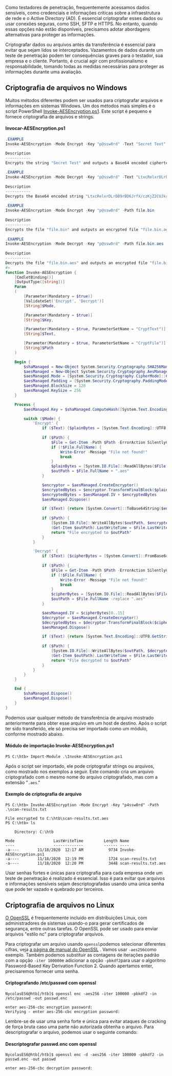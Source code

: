 Como testadores de penetração, frequentemente acessamos dados sensíveis, como credenciais e informações críticas sobre a infraestrutura de rede e o Active Directory (AD). É essencial criptografar esses dados ou usar conexões seguras, como SSH, SFTP e HTTPS. No entanto, quando essas opções não estão disponíveis, precisamos adotar abordagens alternativas para proteger as informações.

Criptografar dados ou arquivos antes da transferência é essencial para evitar que sejam lidos se interceptados. Vazamentos de dados durante um teste de penetração podem ter consequências graves para o testador, sua empresa e o cliente. Portanto, é crucial agir com profissionalismo e responsabilidade, tomando todas as medidas necessárias para proteger as informações durante uma avaliação.

## Criptografia de arquivos no Windows
Muitos métodos diferentes podem ser usados ​​para criptografar arquivos e informações em sistemas Windows. Um dos métodos mais simples é o script PowerShell [Invoke-AESEncryption.ps1](https://www.powershellgallery.com/packages/DRTools/4.0.2.3/Content/Functions%5CInvoke-AESEncryption.ps1). Este script é pequeno e fornece criptografia de arquivos e strings.

#### Invocar-AESEncryption.ps1
```powershell
.EXAMPLE
Invoke-AESEncryption -Mode Encrypt -Key "p@ssw0rd" -Text "Secret Text" 

Description
-----------
Encrypts the string "Secret Test" and outputs a Base64 encoded ciphertext.
 
.EXAMPLE
Invoke-AESEncryption -Mode Decrypt -Key "p@ssw0rd" -Text "LtxcRelxrDLrDB9rBD6JrfX/czKjZ2CUJkrg++kAMfs="
 
Description
-----------
Decrypts the Base64 encoded string "LtxcRelxrDLrDB9rBD6JrfX/czKjZ2CUJkrg++kAMfs=" and outputs plain text.
 
.EXAMPLE
Invoke-AESEncryption -Mode Encrypt -Key "p@ssw0rd" -Path file.bin
 
Description
-----------
Encrypts the file "file.bin" and outputs an encrypted file "file.bin.aes"
 
.EXAMPLE
Invoke-AESEncryption -Mode Decrypt -Key "p@ssw0rd" -Path file.bin.aes
 
Description
-----------
Decrypts the file "file.bin.aes" and outputs an encrypted file "file.bin"
#>
function Invoke-AESEncryption {
    [CmdletBinding()]
    [OutputType([string])]
    Param
    (
        [Parameter(Mandatory = $true)]
        [ValidateSet('Encrypt', 'Decrypt')]
        [String]$Mode,

        [Parameter(Mandatory = $true)]
        [String]$Key,

        [Parameter(Mandatory = $true, ParameterSetName = "CryptText")]
        [String]$Text,

        [Parameter(Mandatory = $true, ParameterSetName = "CryptFile")]
        [String]$Path
    )

    Begin {
        $shaManaged = New-Object System.Security.Cryptography.SHA256Managed
        $aesManaged = New-Object System.Security.Cryptography.AesManaged
        $aesManaged.Mode = [System.Security.Cryptography.CipherMode]::CBC
        $aesManaged.Padding = [System.Security.Cryptography.PaddingMode]::Zeros
        $aesManaged.BlockSize = 128
        $aesManaged.KeySize = 256
    }

    Process {
        $aesManaged.Key = $shaManaged.ComputeHash([System.Text.Encoding]::UTF8.GetBytes($Key))

        switch ($Mode) {
            'Encrypt' {
                if ($Text) {$plainBytes = [System.Text.Encoding]::UTF8.GetBytes($Text)}
                
                if ($Path) {
                    $File = Get-Item -Path $Path -ErrorAction SilentlyContinue
                    if (!$File.FullName) {
                        Write-Error -Message "File not found!"
                        break
                    }
                    $plainBytes = [System.IO.File]::ReadAllBytes($File.FullName)
                    $outPath = $File.FullName + ".aes"
                }

                $encryptor = $aesManaged.CreateEncryptor()
                $encryptedBytes = $encryptor.TransformFinalBlock($plainBytes, 0, $plainBytes.Length)
                $encryptedBytes = $aesManaged.IV + $encryptedBytes
                $aesManaged.Dispose()

                if ($Text) {return [System.Convert]::ToBase64String($encryptedBytes)}
                
                if ($Path) {
                    [System.IO.File]::WriteAllBytes($outPath, $encryptedBytes)
                    (Get-Item $outPath).LastWriteTime = $File.LastWriteTime
                    return "File encrypted to $outPath"
                }
            }

            'Decrypt' {
                if ($Text) {$cipherBytes = [System.Convert]::FromBase64String($Text)}
                
                if ($Path) {
                    $File = Get-Item -Path $Path -ErrorAction SilentlyContinue
                    if (!$File.FullName) {
                        Write-Error -Message "File not found!"
                        break
                    }
                    $cipherBytes = [System.IO.File]::ReadAllBytes($File.FullName)
                    $outPath = $File.FullName -replace ".aes"
                }

                $aesManaged.IV = $cipherBytes[0..15]
                $decryptor = $aesManaged.CreateDecryptor()
                $decryptedBytes = $decryptor.TransformFinalBlock($cipherBytes, 16, $cipherBytes.Length - 16)
                $aesManaged.Dispose()

                if ($Text) {return [System.Text.Encoding]::UTF8.GetString($decryptedBytes).Trim([char]0)}
                
                if ($Path) {
                    [System.IO.File]::WriteAllBytes($outPath, $decryptedBytes)
                    (Get-Item $outPath).LastWriteTime = $File.LastWriteTime
                    return "File decrypted to $outPath"
                }
            }
        }
    }

    End {
        $shaManaged.Dispose()
        $aesManaged.Dispose()
    }
}
```

Podemos usar qualquer método de transferência de arquivo mostrado anteriormente para obter esse arquivo em um host de destino. Após o script ter sido transferido, ele só precisa ser importado como um módulo, conforme mostrado abaixo.

#### Módulo de importação Invoke-AESEncryption.ps1
```powershell-session
PS C:\htb> Import-Module .\Invoke-AESEncryption.ps1
```

Após o script ser importado, ele pode criptografar strings ou arquivos, como mostrado nos exemplos a seguir. Este comando cria um arquivo criptografado com o mesmo nome do arquivo criptografado, mas com a extensão "`.aes`."

#### Exemplo de criptografia de arquivo
```powershell-session
PS C:\htb> Invoke-AESEncryption -Mode Encrypt -Key "p4ssw0rd" -Path .\scan-results.txt

File encrypted to C:\htb\scan-results.txt.aes
PS C:\htb> ls

    Directory: C:\htb

Mode                 LastWriteTime         Length Name
----                 -------------         ------ ----
-a----        11/18/2020  12:17 AM           9734 Invoke-AESEncryption.ps1
-a----        11/18/2020  12:19 PM           1724 scan-results.txt
-a----        11/18/2020  12:20 PM           3448 scan-results.txt.aes
```


Usar senhas  fortes e únicas para criptografia para cada empresa onde um teste de penetração é realizado é essencial. Isso é para evitar que arquivos e informações sensíveis sejam descriptografadas usando uma única senha que pode ter vazado e quebrado por terceiros.

## Criptografia de arquivos no Linux
[O OpenSSL](https://www.openssl.org/) é frequentemente incluído em distribuições Linux, com administradores de sistemas usando-o para gerar certificados de segurança, entre outras tarefas. O OpenSSL pode ser usado para enviar arquivos "estilo nc" para criptografar arquivos.

Para criptografar um arquivo usando `openssl`podemos selecionar diferentes cifras, veja [a página de manual do OpenSSL](https://www.openssl.org/docs/man1.1.1/man1/openssl-enc.html) . Vamos usar `-aes256`como exemplo. Também podemos substituir as contagens de iterações padrão com a opção `-iter 100000`e adicionar a opção `-pbkdf2`para usar o algoritmo Password-Based Key Derivation Function 2. Quando apertamos enter, precisaremos fornecer uma senha.

#### Criptografando /etc/passwd com openssl
```shell-session
NycolasES6@htb[/htb]$ openssl enc -aes256 -iter 100000 -pbkdf2 -in /etc/passwd -out passwd.enc

enter aes-256-cbc encryption password:                                                         
Verifying - enter aes-256-cbc encryption password:       
```

Lembre-se de usar uma senha forte e única para evitar ataques de cracking de força bruta caso uma parte não autorizada obtenha o arquivo. Para descriptografar o arquivo, podemos usar o seguinte comando:

#### Descriptografar passwd.enc com openssl
```shell-session
NycolasES6@htb[/htb]$ openssl enc -d -aes256 -iter 100000 -pbkdf2 -in passwd.enc -out passwd                    

enter aes-256-cbc decryption password:
```






















































































